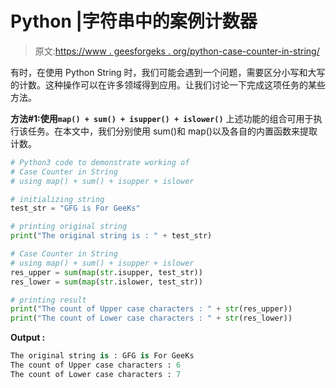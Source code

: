 # Python |字符串中的案例计数器

> 原文:[https://www . geesforgeks . org/python-case-counter-in-string/](https://www.geeksforgeeks.org/python-case-counter-in-string/)

有时，在使用 Python String 时，我们可能会遇到一个问题，需要区分小写和大写的计数。这种操作可以在许多领域得到应用。让我们讨论一下完成这项任务的某些方法。

**方法#1:使用`map() + sum() + isupper() + islower()`**
上述功能的组合可用于执行该任务。在本文中，我们分别使用 sum()和 map()以及各自的内置函数来提取计数。

```py
# Python3 code to demonstrate working of
# Case Counter in String
# using map() + sum() + isupper + islower

# initializing string 
test_str = "GFG is For GeeKs"

# printing original string 
print("The original string is : " + test_str)

# Case Counter in String
# using map() + sum() + isupper + islower
res_upper = sum(map(str.isupper, test_str))
res_lower = sum(map(str.islower, test_str))

# printing result
print("The count of Upper case characters : " + str(res_upper))
print("The count of Lower case characters : " + str(res_lower))
```

**Output :**

```py
The original string is : GFG is For GeeKs
The count of Upper case characters : 6
The count of Lower case characters : 7

```